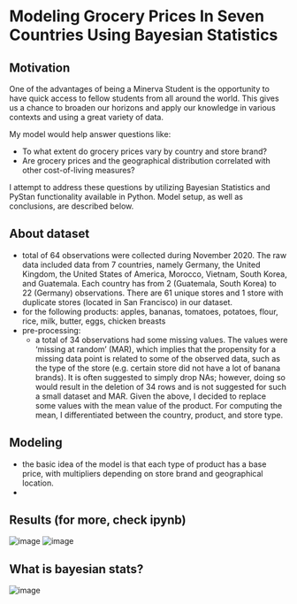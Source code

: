 # Modeling Grocery Prices In Seven Countries  Using Bayesian Statistics
## Motivation
One of the advantages of being a Minerva Student is the opportunity to have quick access to fellow students from all around the world. This gives us a chance to broaden our horizons and apply our knowledge in various contexts and using a great variety of data. 

My model would help answer questions like: 
- To what extent do grocery prices vary by country and store brand? 
- Are grocery prices and the geographical distribution correlated with other cost-of-living measures?

I attempt to address these questions by utilizing Bayesian Statistics and PyStan functionality available in Python. Model setup, as well as conclusions, are described below. 
## About dataset
- total of 64 observations were collected during November 2020. The raw data included data from 7 countries, namely Germany, the United Kingdom, the United States of America, Morocco, Vietnam, South Korea, and Guatemala. Each country has from 2 (Guatemala, South Korea) to 22 (Germany) observations. There are 61 unique stores and 1 store with duplicate stores (located in San Francisco) in our dataset. 
- for the following products: apples, bananas, tomatoes, potatoes, flour, rice, milk, butter, eggs, chicken breasts
- pre-processing: 
  - a total of 34 observations had some missing values. The values were ‘missing at random’ (MAR), which implies that the propensity for a missing data point is related to some of the observed data, such as the type of the store (e.g. certain store did not have a lot of banana brands). It is often suggested to simply drop NAs; however, doing so would result in the deletion of 34 rows and is not suggested for such a small dataset and MAR. 
Given the above, I decided to replace some values with the mean value of the product. For computing the mean, I differentiated between the country, product, and store type.

## Modeling
- the basic idea of the model is that each type of product has a base price, with multipliers depending on store brand and geographical location.
- 
## Results (for more, check ipynb)
![image](https://user-images.githubusercontent.com/44281687/121325045-f3685b00-c919-11eb-9fac-1dcb06c4a14a.png)
![image](https://user-images.githubusercontent.com/44281687/121325087-fc592c80-c919-11eb-825b-e1a69ee7d3d8.png)

## What is bayesian stats? 
![image](https://user-images.githubusercontent.com/44281687/128815425-725b30ea-54f2-48d9-b7b3-d2b54a6927f0.png)
